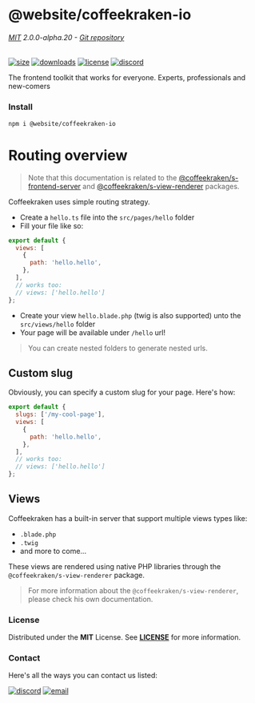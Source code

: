 <!-- This file has been generated using
     the "@coffeekraken/s-markdown-builder" package.
     !!! Do not edit it directly... -->


<!-- header -->
# @website/coffeekraken-io

###### [MIT](./license) 2.0.0-alpha.20 - [Git repository]()

<!-- shields -->
[![size](https://shields.io/bundlephobia/min/@website/coffeekraken-io?style=for-the-badge)](https://www.npmjs.com/package/@website/coffeekraken-io)
[![downloads](https://shields.io/npm/dm/@website/coffeekraken-io?style=for-the-badge)](https://www.npmjs.com/package/@website/coffeekraken-io)
[![license](https://shields.io/npm/l/@website/coffeekraken-io?style=for-the-badge)](./LICENSE)
[![discord](https://img.shields.io/discord/940362961682333767?color=5100FF&amp;label=Join%20us%20on%20Discord&amp;style=for-the-badge)](https://discord.gg/HzycksDJ)

<!-- description -->
The frontend toolkit that works for everyone. Experts, professionals and new-comers

<!-- install -->
### Install

```shell
npm i @website/coffeekraken-io

```

<!-- body -->

<!--
/**
* @name            Overview
* @namespace       doc.routing
* @type            Markdown
* @platform        md
* @status          stable
* @menu            Documentation / Routing           /doc/routing/overview
*
* @since           2.0.0
* @author    Olivier Bossel <olivier.bossel@gmail.com> (https://coffeekraken.io)
*/
-->

# Routing overview

> Note that this documentation is related to the [@coffeekraken/s-frontend-server](/package/@coffeekraken/s-frontend-server/doc/README) and [@coffeekraken/s-view-renderer](/package/@coffeekraken/s-view-renderer) packages.

Coffeekraken uses simple routing strategy.

- Create a `hello.ts` file into the `src/pages/hello` folder
- Fill your file like so:

```js
export default {
  views: [
    {
      path: 'hello.hello',
    },
  ],
  // works too:
  // views: ['hello.hello']
};

```

- Create your view `hello.blade.php` (twig is also supported) unto the `src/views/hello` folder
- Your page will be available under `/hello` url!

> You can create nested folders to generate nested urls.

## Custom slug

Obviously, you can specify a custom slug for your page. Here's how:

```js
export default {
  slugs: ['/my-cool-page'],
  views: [
    {
      path: 'hello.hello',
    },
  ],
  // works too:
  // views: ['hello.hello']
};

```

## Views

Coffeekraken has a built-in server that support multiple views types like:

- `.blade.php`
- `.twig`
- and more to come...

These views are rendered using native PHP libraries through the `@coffeekraken/s-view-renderer` package.

> For more information about the `@coffeekraken/s-view-renderer`, please check his own documentation.


<!-- license -->
### License

Distributed under the **MIT** License. See **[LICENSE](./license)** for more information.

<!-- contact -->
### Contact

Here's all the ways you can contact us listed:

[![discord](https://img.shields.io/badge/Join%20us%20on%20discord-Join-blueviolet?style=[config.shieldsio.style]&amp;logo=discord)](https://discord.gg/HzycksDJ)
[![email](https://img.shields.io/badge/Email%20us-Go-green?style=[config.shieldsio.style]&amp;logo=Mail.Ru)](mailto:olivier.bossel@gmail.com)
